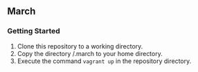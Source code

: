## March

### Getting Started

1. Clone this repository to a working directory.
2. Copy the directory /.march to your home directory.
3. Execute the command ```vagrant up``` in the repository directory.

